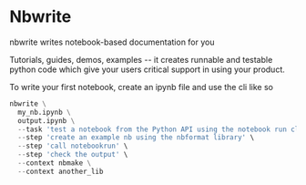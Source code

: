 # Nbwrite

nbwrite writes notebook-based documentation for you

Tutorials, guides, demos, examples -- it creates runnable and testable python code which
give your users critical support in using your product.

To write your first notebook, create an ipynb file and use the cli like so

```python
nbwrite \
  my_nb.ipynb \
  output.ipynb \
  --task 'test a notebook from the Python API using the notebook run class' \
  --step 'create an example nb using the nbformat library' \
  --step 'call notebookrun' \
  --step 'check the output' \
  --context nbmake \
  --context another_lib
```